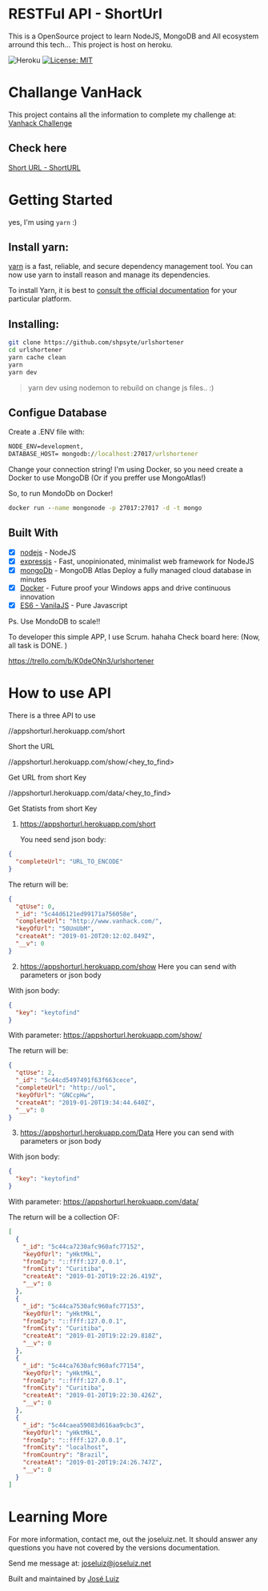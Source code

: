 # RESTFul API - ShortUrl

This is a OpenSource project to learn NodeJS, MongoDB and All ecosystem arround this tech...
This project is host on heroku.

![Heroku](https://heroku-badge.herokuapp.com/?app=sharedidea)
[![License: MIT](https://img.shields.io/badge/License-MIT-yellow.svg)](https://opensource.org/licenses/MIT)

# Challange VanHack

This project contains all the information to complete my challenge at:
<a href="https://gist.github.com/FylmTM/e3c4e5f337a176e94d6dd51703068925" target="_blank">
Vanhack Challenge</a>

## Check here

<a href="https://appshorturl.herokuapp.com/" target="_blank">Short URL - ShortURL</a>

# Getting Started

yes, I'm using `yarn` :)

## Install yarn:

[yarn](https://yarnpkg.com/) is a fast, reliable, and secure dependency management tool. You can now use yarn to install reason and manage its dependencies.

To install Yarn, it is best to [consult the official documentation](https://yarnpkg.com/en/docs/install) for your particular platform.

## Installing:

```sh
git clone https://github.com/shpsyte/urlshortener
cd urlshortener
yarn cache clean
yarn
yarn dev
```

> yarn dev using nodemon to rebuild on change js files.. :)

## Configue Database

Create a .ENV file with:

```cmd
NODE_ENV=development,
DATABASE_HOST= mongodb://localhost:27017/urlshortener
```

Change your connection string!
I'm using Docker, so you need create a Docker to use MongoDB (Or if you preffer use MongoAtlas!)

So, to run MondoDb on Docker!

```cmd
docker run --name mongonode -p 27017:27017 -d -t mongo
```

## Built With

- [x] [nodejs](https://nodejs.org/en/) - NodeJS
- [x] [expressjs](https://expressjs.com/) - Fast, unopinionated, minimalist web framework for NodeJS
- [x] [mongoDb](https://www.mongodb.com/) - MongoDB Atlas Deploy a fully managed cloud database in minutes
- [x] [Docker](https://www.docker.com/) - Future proof your Windows apps and drive continuous innovation
- [x] [ES6 - VanilaJS](http://es6-features.org/) - Pure Javascript

Ps. Use MondoDB to scale!!

To developer this simple APP, I use Scrum. hahaha
Check board here: (Now, all task is DONE. )

https://trello.com/b/K0deONn3/urlshortener

# How to use API

There is a three API to use

//appshorturl.herokuapp.com/short

Short the URL

//appshorturl.herokuapp.com/show/<hey_to_find>

Get URL from short Key

//appshorturl.herokuapp.com/data/<hey_to_find>

Get Statists from short Key

1. https://appshorturl.herokuapp.com/short

   You need send json body:

```json
{
  "completeUrl": "URL_TO_ENCODE"
}
```

The return will be: <exemple>

```json
{
  "qtUse": 0,
  "_id": "5c44d6121ed99171a756058e",
  "completeUrl": "http://www.vanhack.com/",
  "keyOfUrl": "50UnUbM",
  "createAt": "2019-01-20T20:12:02.849Z",
  "__v": 0
}
```

2. https://appshorturl.herokuapp.com/show
   Here you can send with parameters or json body

With json body:

```json
{
  "key": "keytofind"
}
```

With parameter:
https://appshorturl.herokuapp.com/show/<keytoFind>

The return will be: <exemple>

```json
{
  "qtUse": 2,
  "_id": "5c44cd5497491f63f663cece",
  "completeUrl": "http://uol",
  "keyOfUrl": "GNCcpHw",
  "createAt": "2019-01-20T19:34:44.640Z",
  "__v": 0
}
```

3. https://appshorturl.herokuapp.com/Data
   Here you can send with parameters or json body

With json body:

```json
{
  "key": "keytofind"
}
```

With parameter:
https://appshorturl.herokuapp.com/data/<keytoFind>

The return will be a collection OF: <exemple>

```json
[
  {
    "_id": "5c44ca7230afc960afc77152",
    "keyOfUrl": "yHktMkL",
    "fromIp": "::ffff:127.0.0.1",
    "fromCity": "Curitiba",
    "createAt": "2019-01-20T19:22:26.419Z",
    "__v": 0
  },
  {
    "_id": "5c44ca7530afc960afc77153",
    "keyOfUrl": "yHktMkL",
    "fromIp": "::ffff:127.0.0.1",
    "fromCity": "Curitiba",
    "createAt": "2019-01-20T19:22:29.818Z",
    "__v": 0
  },
  {
    "_id": "5c44ca7630afc960afc77154",
    "keyOfUrl": "yHktMkL",
    "fromIp": "::ffff:127.0.0.1",
    "fromCity": "Curitiba",
    "createAt": "2019-01-20T19:22:30.426Z",
    "__v": 0
  },
  {
    "_id": "5c44caea59083d616aa9cbc3",
    "keyOfUrl": "yHktMkL",
    "fromIp": "::ffff:127.0.0.1",
    "fromCity": "localhost",
    "fromCountry": "Brazil",
    "createAt": "2019-01-20T19:24:26.747Z",
    "__v": 0
  }
]
```

# Learning More

For more information, contact me, out the joseluiz.net. It should answer any questions you have not covered by the versions documentation.

Send me message at:
joseluiz@joseluiz.net

Built and maintained by <a href="http://joseluiz.net">José Luiz</a>
